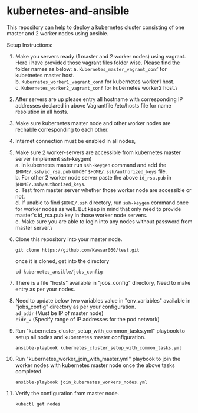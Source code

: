 # kubernetes-and-ansible
This repository can help to deploy a kubernetes cluster consisting of one master and 2 worker nodes using ansible. 


Setup Instructions:

1. Make you servers ready (1 master and 2 worker nodes) using vagrant. Here i have provided those vagrant files folder wise. Please find the folder names as below:
     a. `Kubernetes_master_vagrant_conf` for kubetnetes master host.\
     b. `Kubernetes_worker1_vagrant_conf` for kubernetes worker1 host.\
     c. `Kubernetes_worker2_vagrant_conf` for kubernetes worker2 host.\


2. After servers are up please entry all hostname with corresponding IP addresses declared in above Vagrantfile /etc/hosts file for name resolution in all hosts.
3. Make sure kubernetes master node and other worker nodes are rechable corresponding to each other.
4. Internet connection must be enabled in all nodes,
5. Make sure 2 worker-servers are accessible from kubernetes master server (implement ssh-keygen)\
     a. In kubernetes master run `ssh-keygen` command and add the `$HOME/.ssh/id_rsa.pub` under `$HOME/.ssh/authorized_keys` file.\
     b. For other 2 worker node server paste the above `id_rsa.pub` in `$HOME/.ssh/authorized_keys`.\
     c. Test from master server whether those worker node are accessible or not.\
     d. If unable to find `$HOME/.ssh` directory, run `ssh-keygen` command once for worker nodes as well. But keep in mind that only need to provide master's id_rsa.pub key in those worker node servers.\
     e. Make sure you are able to login into any nodes without password from master server.\
     
6. Clone this repository into your master node.
   
   `git clone https://github.com/Kawsar060/test.git`
   
   once it is cloned, get into the directory
   
   `cd kubernetes_ansible/jobs_config`

6. There is a file "hosts" available in "jobs_config" directory, Need to make entry as per your nodes.
7. Need to update below two variables value in "env_variables" available in "jobs_config" directory as per your configuration.\
   `ad_addr` (Must be IP of master node)\
   `cidr_v` (Specify range of IP addresses for the pod network)
   
9. Run "kubernetes_cluster_setup_with_common_tasks.yml" playbook to setup all nodes and kubernetes master configuration.

   `ansible-playbook kubernetes_cluster_setup_with_common_tasks.yml`
   
10. Run "kubernetes_worker_join_with_master.yml" playbook to join the worker nodes with kubernetes master node once the above tasks completed.

      `ansible-playbook join_kubernetes_workers_nodes.yml`

11. Verify the configuration from master node.

      `kubectl get nodes`

